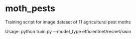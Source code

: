 # moth_pests
Training script for image dataset of 11 agricultural pest moths

Usage:
python train.py --model_type efficientnet/resnet/swin
